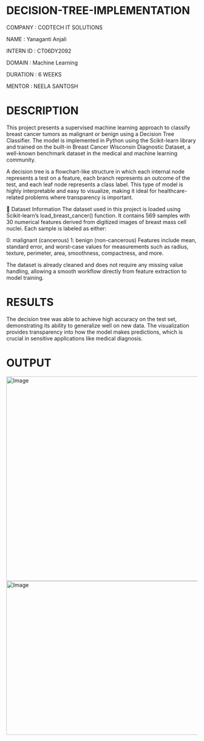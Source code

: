 # DECISION-TREE-IMPLEMENTATION
COMPANY : CODTECH IT SOLUTIONS

NAME : Yanaganti Anjali

INTERN ID : CT06DY2092

DOMAIN : Machine Learning

DURATION : 6 WEEKS

MENTOR : NEELA SANTOSH
# DESCRIPTION
This project presents a supervised machine learning approach to classify breast cancer tumors as malignant or benign using a Decision Tree Classifier. The model is implemented in Python using the Scikit-learn library and trained on the built-in Breast Cancer Wisconsin Diagnostic Dataset, a well-known benchmark dataset in the medical and machine learning community.

A decision tree is a flowchart-like structure in which each internal node represents a test on a feature, each branch represents an outcome of the test, and each leaf node represents a class label. This type of model is highly interpretable and easy to visualize, making it ideal for healthcare-related problems where transparency is important.

🧬 Dataset Information The dataset used in this project is loaded using Scikit-learn’s load_breast_cancer() function. It contains 569 samples with 30 numerical features derived from digitized images of breast mass cell nuclei. Each sample is labeled as either:

0: malignant (cancerous) 1: benign (non-cancerous) Features include mean, standard error, and worst-case values for measurements such as radius, texture, perimeter, area, smoothness, compactness, and more.

The dataset is already cleaned and does not require any missing value handling, allowing a smooth workflow directly from feature extraction to model training.

# RESULTS
The decision tree was able to achieve high accuracy on the test set, demonstrating its ability to generalize well on new data. The visualization provides transparency into how the model makes predictions, which is crucial in sensitive applications like medical diagnosis.

# OUTPUT
<img width="1133" height="539" alt="Image" src="https://github.com/user-attachments/assets/c31adebb-bff2-4205-b5d2-86c9718c1332" />

<img width="622" height="406" alt="Image" src="https://github.com/user-attachments/assets/60cac7e9-8518-401c-a430-5ac4c4492e68" />
